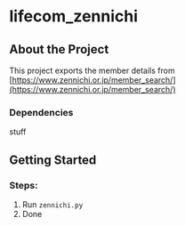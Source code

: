 # lifecom_zennichi

## About the Project

This project exports the member details from
[https://www.zennichi.or.jp/member_search/](https://www.zennichi.or.jp/member_search/)

### Dependencies

stuff

## Getting Started

### Steps:

1. Run `zennichi.py`
2. Done
